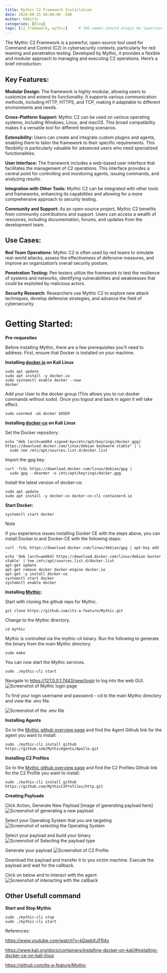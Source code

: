 ```yaml
---
title: Mythic C2 Framework Installation
date: 2024-08-25 08:00:00 -500
Author: R00st3r
categories: [Blog]
tags: [c2_framework, mythic]     # TAG names should always be lowercase
---
```


The Mythic C2 Framework is a powerful, open-source tool used for Command and Control (C2) in cybersecurity contexts, particularly for red teaming and penetration testing. Developed by Mythic, it provides a flexible and modular approach to managing and executing C2 operations. Here’s a brief introduction:

## Key Features:

  **Modular Design:** The framework is highly modular, allowing users to customize and extend its functionality. It supports various communication methods, including HTTP, HTTPS, and TCP, making it adaptable to different environments and needs.

  **Cross-Platform Support:** Mythic C2 can be used on various operating systems, including Windows, Linux, and macOS. This broad compatibility makes it a versatile tool for different testing scenarios.

  **Extensibility:** Users can create and integrate custom plugins and agents, enabling them to tailor the framework to their specific requirements. This flexibility is particularly valuable for advanced users who need specialized functionalities.

  **User Interface:** The framework includes a web-based user interface that facilitates the management of C2 operations. This interface provides a central point for controlling and monitoring agents, issuing commands, and analyzing results.

  **Integration with Other Tools:** Mythic C2 can be integrated with other tools and frameworks, enhancing its capabilities and allowing for a more comprehensive approach to security testing.

  **Community and Support:** As an open-source project, Mythic C2 benefits from community contributions and support. Users can access a wealth of resources, including documentation, forums, and updates from the development team.

## Use Cases:

  **Red Team Operations:** Mythic C2 is often used by red teams to simulate real-world attacks, assess the effectiveness of defensive measures, and improve an organization’s overall security posture.

  **Penetration Testing:** Pen testers utilize the framework to test the resilience of systems and networks, identifying vulnerabilities and weaknesses that could be exploited by malicious actors.

  **Security Research:** Researchers use Mythic C2 to explore new attack techniques, develop defensive strategies, and advance the field of cybersecurity.

# Getting Started:

**Pre-requesites**

Before installing Mythic, there are a few prerequisites you'll need to address. First, ensure that Docker is installed on your machine. 

**Installing [docker.io](https://www.kali.org/docs/containers/installing-docker-on-kali/) on Kali Linux**
```
sudo apt update
sudo apt install -y docker.io
sudo systemctl enable docker --now
docker
```

Add your User to the docker group (This allows you to run docker commands without sudo). Once you logout and back in again it will take effect.

```
sudo usermod -aG docker $USER
```

**Installing [docker-ce](https://www.kali.org/docs/containers/installing-docker-on-kali/#installing-docker-ce-on-kali-linux) on Kali Linux**

Set the Docker repository:
```
echo "deb [arch=amd64 signed-by=/etc/apt/keyrings/docker.gpg] https://download.docker.com/linux/debian bookworm stable" | \
  sudo tee /etc/apt/sources.list.d/docker.list
```

Import the gpg key:

```
curl -fsSL https://download.docker.com/linux/debian/gpg |
  sudo gpg --dearmor -o /etc/apt/keyrings/docker.gpg
```

Install the latest version of docker-ce:
```
sudo apt update
sudo apt install -y docker-ce docker-ce-cli containerd.io
```

**Start Docker:**
```
systemctl start docker
```

> [!NOTE]
> If you experience issues installing Docker CE with the steps above, you can install Docker.io and Docker-CE with the following steps:

```
curl -fsSL https://download.docker.com/linux/debian/gpg | apt-key add -
echo 'deb [arch=amd64] https://download.docker.com/linux/debian buster stable' | tee /etc/apt/sources.list.d/docker.list
apt-get update
apt-get remove docker docker-engine docker.io
apt-get -y install docker-ce
systemctl start docker
systemctl enable docker
```


**Installing [Mythic](https://github.com/its-a-feature/Mythic):**

Start with cloning the github repo for Mythic.
```
git clone https://github.com/its-a-feature/Mythic.git
```

Change to the Mythic directory.
```
cd mythic
```

Mythic is controlled via the mythic-cli binary. Run the following to generate the binary from the main Mythic directory.
```
sudo make
```

You can now start the Mythic services.
```
sudo ./mythic-cli start
```

Navigate to https://127.0.0.1:7443/new/login to log into the web GUI.
![Screenshot of Mythic login page](/assets/img/Mythic_login.png)


To find your login username and password - cd to the main Mythic directory and view the .env file.

![Screenshot of the .env file](/assets/img/env.png)

**Installing Agents**

Go to the [Mythic github overview page](https://mythicmeta.github.io/overview/) and find the Agent Github link for the agent you want to install:

```
sudo ./mythic-cli install github https://github.com/MythicAgents/Apollo.git
```

**Installing C2 Profiles**

Go to the [Mythic github overview page](https://mythicmeta.github.io/overview/) and find the C2 Profiles Github link for the C2 Profile you want to install:

```
sudo ./mythic-cli install github https://github.com/MythicC2Profiles/http.git
```

**Creating Payloads**

Click Action, Generate New Payload
[image of generating payload here]
![Screenshot of generating a new payload](/assets/img/Generate_New_Payload.png)

Select your Operating System that you are targeting
![Screenshot of selecting the Operating System](/assets/img/Select_OS.png)

Select your payload and build your binary
![Screenshot of Selecting the payload type](/assets/img/Select_Payload_Type.png)

Generate your payload
![Screenshot of C2 Profile](/assets/img/Select_C2_Profile.png)

Download the payload and transfer it to you victim machine. Execute the payload and wait for the callback.

Click on below and to interact with the agent
![Screenshot of interacting with the callback](/assets/img/InteractPayload.png)


## Other Usefull command
**Start and Stop Mythic**
```
sudo ./mythic-cli stop
sudo ./mythic-cli start
```

References:

https://www.youtube.com/watch?v=kDaebXJFR4o

https://www.kali.org/docs/containers/installing-docker-on-kali/#installing-docker-ce-on-kali-linux

https://github.com/its-a-feature/Mythic
